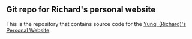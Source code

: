 ## Git repo for Richard's personal website
This is the repository that contains source code for the [Yunqi (Richard)'s Personal Website](https://richard-guyunqi.github.io).
